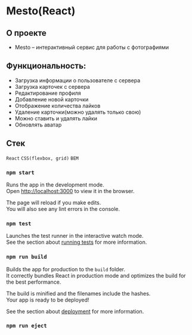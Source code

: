 # Mesto(React)


## О проекте
- Mesto – интерактивный сервис для работы с фотографиями

## Функциональность:
- Загрузка информации о пользователе с сервера
- Загрузка карточек с сервера
- Редактирование профиля
- Добавление новой карточки
- Отображение количества лайков
- Удаление карточки(можно удалять только свою)
- Можно ставить и удалять лайки
- Обновлять аватар

## Стек
`React`
`CSS(flexbox, grid)`
`BEM`

### `npm start`

Runs the app in the development mode.\
Open [http://localhost:3000](http://localhost:3000) to view it in the browser.

The page will reload if you make edits.\
You will also see any lint errors in the console.

### `npm test`

Launches the test runner in the interactive watch mode.\
See the section about [running tests](https://facebook.github.io/create-react-app/docs/running-tests) for more information.

### `npm run build`

Builds the app for production to the `build` folder.\
It correctly bundles React in production mode and optimizes the build for the best performance.

The build is minified and the filenames include the hashes.\
Your app is ready to be deployed!

See the section about [deployment](https://facebook.github.io/create-react-app/docs/deployment) for more information.

### `npm run eject`